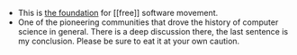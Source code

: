 - This is [the foundation](https://www.fsf.org/) for [[free]] software movement.
- One of the pioneering communities that drove the history of computer science in general. There is a deep discussion there, the last sentence is my conclusion. Please be sure to eat it at your own caution.